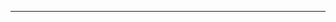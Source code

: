 <!--
CO_OP_TRANSLATOR_METADATA:
{
  "original_hash": "661bbc8e2592ebbb96aa84b1462f5755",
  "translation_date": "2025-08-28T20:36:27+00:00",
  "source_file": "03-Core-Generative-AI-Techniques/README.md",
  "language_code": "tw"
}
-->


---

